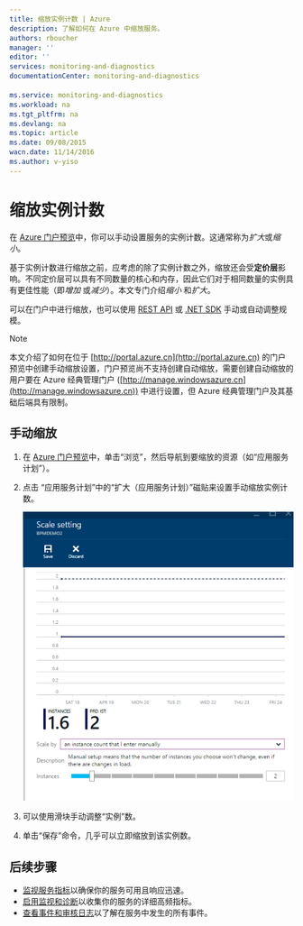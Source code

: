 ```yaml
---
title: 缩放实例计数 | Azure
description: 了解如何在 Azure 中缩放服务。
authors: rboucher
manager: ''
editor: ''
services: monitoring-and-diagnostics
documentationCenter: monitoring-and-diagnostics

ms.service: monitoring-and-diagnostics
ms.workload: na
ms.tgt_pltfrm: na
ms.devlang: na
ms.topic: article
ms.date: 09/08/2015
wacn.date: 11/14/2016
ms.author: v-yiso
---
```


# 缩放实例计数

在 [Azure 门户预览](https://portal.azure.cn/)中，你可以手动设置服务的实例计数。这通常称为*扩大*或*缩小*。

基于实例计数进行缩放之前，应考虑的除了实例计数之外，缩放还会受**定价层**影响。不同定价层可以具有不同数量的核心和内存，因此它们对于相同数量的实例具有更佳性能（即*增加* 或*减少*）。本文专门介绍*缩小* 和*扩大*。

可以在门户中进行缩放，也可以使用 [REST API](https://msdn.microsoft.com/zh-cn/library/azure/dn931953.aspx) 或 [.NET SDK](https://www.nuget.org/packages/Microsoft.Azure.Insights/) 手动或自动调整规模。

> [!NOTE]
> 本文介绍了如何在位于 [http://portal.azure.cn](http://portal.azure.cn) 的门户预览中创建手动缩放设置，门户预览尚不支持创建自动缩放，需要创建自动缩放的用户要在 Azure 经典管理门户 ([http://manage.windowsazure.cn](http://manage.windowsazure.cn)) 中进行设置，但 Azure 经典管理门户及其基础后端具有限制。

## 手动缩放

1. 在 [Azure 门户预览](https://portal.azure.cn/)中，单击“浏览”，然后导航到要缩放的资源（如“应用服务计划”）。

2. 点击 “应用服务计划”中的“扩大（应用服务计划）”磁贴来设置手动缩放实例计数。

    ![“缩放”分页](./media/insights-how-to-scale/Insights_ScaleBladeDayZero.png)

4. 可以使用滑块手动调整“实例”数。
5. 单击“保存”命令，几乎可以立即缩放到该实例数。

## 后续步骤

* [监视服务指标](./insights-how-to-customize-monitoring.md)以确保你的服务可用且响应迅速。
* [启用监视和诊断](./insights-how-to-use-diagnostics.md)以收集你的服务的详细高频指标。
* [查看事件和审核日志](./insights-debugging-with-events.md)以了解在服务中发生的所有事件。

<!---HONumber=Mooncake_1107_2016-->